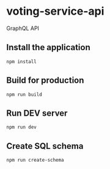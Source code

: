 # voting-service-api

GraphQL API

## Install the application

````shell script
npm install
````

## Build for production

````shell script
npm run build
````

## Run DEV server

````shell script
npm run dev
````

## Create SQL schema
```shell script
npm run create-schema
```